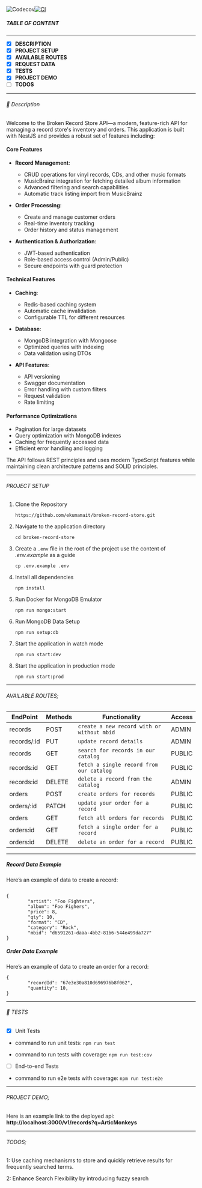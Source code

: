 ![Codecov](https://codecov.io/gh/ekumamait/broken-record-store/branch/dev/graph/badge.svg)[![CI](https://github.com/ekumamait/broken-record-store/actions/workflows/ci.yml/badge.svg)](https://github.com/ekumamait/broken-record-store/actions/workflows/ci.yml)

##### TABLE OF CONTENT

---

- [x] **DESCRIPTION**
- [x] **PROJECT SETUP**
- [x] **AVAILABLE ROUTES**
- [x] **REQUEST DATA**
- [x] **TESTS**
- [x] **PROJECT DEMO**
- [ ] **TODOS**

---

###### :page_facing_up: Description

Welcome to the Broken Record Store API—a modern, feature-rich API for managing a record store's inventory and orders. This application is built with NestJS and provides a robust set of features including:

#### Core Features

- **Record Management**:
  - CRUD operations for vinyl records, CDs, and other music formats
  - MusicBrainz integration for fetching detailed album information
  - Advanced filtering and search capabilities
  - Automatic track listing import from MusicBrainz

- **Order Processing**:
  - Create and manage customer orders
  - Real-time inventory tracking
  - Order history and status management

- **Authentication & Authorization**:
  - JWT-based authentication
  - Role-based access control (Admin/Public)
  - Secure endpoints with guard protection

#### Technical Features

- **Caching**:
  - Redis-based caching system
  - Automatic cache invalidation
  - Configurable TTL for different resources

- **Database**:
  - MongoDB integration with Mongoose
  - Optimized queries with indexing
  - Data validation using DTOs

- **API Features**:
  - API versioning
  - Swagger documentation
  - Error handling with custom filters
  - Request validation
  - Rate limiting

#### Performance Optimizations

- Pagination for large datasets
- Query optimization with MongoDB indexes
- Caching for frequently accessed data
- Efficient error handling and logging

The API follows REST principles and uses modern TypeScript features while maintaining clean architecture patterns and SOLID principles.

---

###### PROJECT SETUP


1. Clone the Repository

   `https://github.com/ekumamait/broken-record-store.git`

2. Navigate to the application directory

   `cd broken-record-store`

3. Create a `.env` file in the root of the project use the content of _.env.example_ as a guide

   `cp .env.example .env`

4. Install all dependencies

   `npm install`

5. Run Docker for MongoDB Emulator

   `npm run mongo:start`

6. Run MongoDB Data Setup

   `npm run setup:db`

7. Start the application in watch mode

   `npm run start:dev`

8. Start the application in production mode

   `npm run start:prod`

---

###### AVAILABLE ROUTES;

| EndPoint | Methods | Functionality                   | Access |
| -------- | ------- | ------------------------------- | ------- |
| records  | POST     | `create a new record with or without mbid` | ADMIN |
| records/:id  | PUT     | `update record details` | ADMIN |
| records  | GET     | `search for records in our catalog` | PUBLIC |
| records:id  | GET     | `fetch a single record from our catalog`| PUBLIC |
| records:id  | DELETE     | `delete a record from the catalog` |ADMIN |
| orders  | POST     | `create orders for records` | PUBLIC |
| orders/:id  | PATCH     | `update your order for a record` | PUBLIC |
| orders  | GET     | `fetch all orders for records` | PUBLIC |
| orders:id  | GET     | `fetch a single order for a record`| PUBLIC |
| orders:id  | DELETE     | `delete an order for a record` |PUBLIC |

---

##### Record Data Example

Here’s an example of data to create a record:

```

{
        "artist": "Foo Fighters",
        "album": "Foo Fighers",
        "price": 8,
        "qty": 10,
        "format": "CD",
        "category": "Rock",
        "mbid": "d6591261-daaa-4bb2-81b6-544e499da727"
}

```

##### Order Data Example

Here’s an example of data to create an order for a record:

```
{
        "recordId": "67e3e30a810d696976b8f062",
        "quantity": 10,
}
```
---

###### :microscope: TESTS

- [x] Unit Tests

- command to run unit tests:
  `npm run test`

- command to run tests with coverage:
  `npm run test:cov`

- [ ] End-to-end Tests

- command to run e2e tests with coverage:
  `npm run test:e2e`

---


###### PROJECT DEMO;

Here is an example link to the deployed api:
**http://localhost:3000/v1/records?q=ArticMonkeys**

---

###### TODOS;

1: Use caching mechanisms to store and quickly retrieve results for frequently searched terms.

2: Enhance Search Flexibility by introducing fuzzy search
